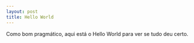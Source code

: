 ```yaml
---
layout: post
title: Hello World
---
```



Como bom pragmático, aqui está o Hello World para ver se tudo deu certo.
